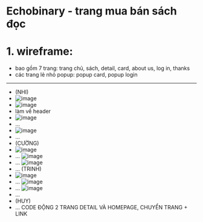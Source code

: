 # Echobinary - trang mua bán sách đọc
# 1. wireframe:
- bao gồm 7 trang: trang chủ, sách, detail, card, about us, log in, thanks
- các trang lẻ nhỏ popup: popup card, popup login
---------------------------------------------------------
- (NHI)
- ![image](https://github.com/TrinhTrg/Teamwork/assets/133855300/97be3c58-4181-40a6-866d-0bf54808cec2)
- ![image](https://github.com/TrinhTrg/Teamwork/assets/133855300/691eb276-9a9b-450e-94a4-66322ba533ee)
 - làm về header 
- ![image](https://github.com/TrinhTrg/Teamwork/assets/133855300/484753df-5c46-497d-a6ca-8b9194a6753c)
- ...
- ![image](https://github.com/TrinhTrg/Teamwork/assets/133855300/c5a39804-8981-4a69-b824-9193664e2485)
- ...
- (CƯỜNG)
- ![image](https://github.com/TrinhTrg/Teamwork/assets/133855300/070d1d22-63ff-4c98-9fbd-e7de18e4d862)
- ...
![image](https://github.com/TrinhTrg/Teamwork/assets/133855300/47ff6ebb-78f2-4f3b-b2f9-2d05167d013f)
- ...
![image](https://github.com/TrinhTrg/Teamwork/assets/133855300/f358e9e2-ec4a-46fa-906c-9b8838808b7d)
- ...
(TRINH)
- ![image](https://github.com/TrinhTrg/Teamwork/assets/133855300/9c2fb60d-b1ae-4ab3-8694-58de6bceb83f)
- ...
![image](https://github.com/TrinhTrg/Teamwork/assets/133855300/488fba6c-39a0-4e68-9192-c1524d9c9fd5)
- ...
![image](https://github.com/TrinhTrg/Teamwork/assets/133855300/cb257936-276d-4418-90c7-575c747cb664)
- ...
- (HUY)
- ...
CODE ĐỘNG 2 TRANG DETAIL VÀ HOMEPAGE, CHUYỂN TRANG + LINK
